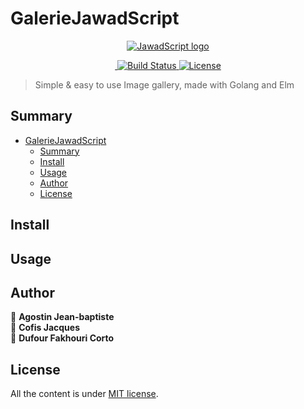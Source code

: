 # GalerieJawadScript
<p align="center">
  <a href="" target="_blank" rel="noopener noreferrer">
    <img src="https://github.com/HETIC-MT-P2021/aio-group4-proj01/blob/master/.github/assets/JawadScript.png?raw=true" alt="JawadScript logo">
  </a>
</p>

<p align="center">
  <a href="https://img.shields.io/badge/release-v0.1-orange.svg">
    <img src="https://img.shields.io/badge/release-v0.1-orange.svg" alt="">
  </a>
  <a href="https://img.shields.io/badge/elm%20package-0.19.1-blue.svg" rel="nofollow">
    <img src="https://img.shields.io/badge/elm%20package-0.19.1-blue.svg" alt="Build Status">
  </a>
  <a href="https://github.com/HETIC-MT-P2021/aio-group4-proj01/blob/master/LICENCE">
    <img src="https://img.shields.io/npm/l/vue.svg" alt="License">
  </a>
</p>

> Simple & easy to use Image gallery, made with Golang and Elm
## Summary

- [GalerieJawadScript](#GalerieJawadScript)
  - [Summary](#summary)
  - [Install](#install)
  - [Usage](#usage)
  - [Author](#author)
  - [License](#license)

## Install

## Usage

## Author
👤 **Agostin Jean-baptiste**
<br/>
👤 **Cofis Jacques**
<br/>
👤 **Dufour Fakhouri Corto**

## License

All the content is under [MIT license](https://github.com/HETIC-MT-P2021/aio-group4-proj01/blob/master/LICENCE).